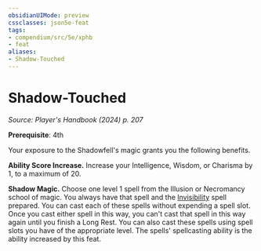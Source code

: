 ```yaml
---
obsidianUIMode: preview
cssclasses: json5e-feat
tags:
- compendium/src/5e/xphb
- feat
aliases:
- Shadow-Touched
---
```

# Shadow-Touched
*Source: Player's Handbook (2024) p. 207*  

**Prerequisite**: 4th

Your exposure to the Shadowfell's magic grants you the following benefits.

**Ability Score Increase.** Increase your Intelligence, Wisdom, or Charisma by 1, to a maximum of 20.

**Shadow Magic.** Choose one level 1 spell from the Illusion or Necromancy school of magic. You always have that spell and the [Invisibility](/3-Mechanics/CLI/spells/invisibility-xphb.md) spell prepared. You can cast each of these spells without expending a spell slot. Once you cast either spell in this way, you can't cast that spell in this way again until you finish a Long Rest. You can also cast these spells using spell slots you have of the appropriate level. The spells' spellcasting ability is the ability increased by this feat.